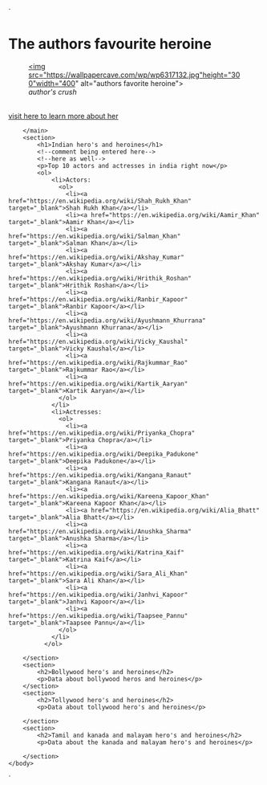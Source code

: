 `<html>
    <body>
        <main>
            <h1>The authors favourite heroine</h1>
            <figure>
            <a href="https://en.wikipedia.org/wiki/Kanna_Hashimoto" target="_blank"><img src="https://wallpapercave.com/wp/wp6317132.jpg"height="300"width="400" alt="authors favorite heroine"></a>
        <figcaption><em>author's crush</em></figcaption>    
        </figure>
            <a href="https://en.wikipedia.org/wiki/Kanna_Hashimoto" target="_blank">visit here to learn more about her </a>
            
        </main>
        <section>
            <h1>Indian hero's and heroines</h1>
            <!--comment being entered here-->
            <!--here as well-->            
            <p>Top 10 actors and actresses in india right now</p>
            <ol>
                <li>Actors:
                  <ol>
                    <li><a href="https://en.wikipedia.org/wiki/Shah_Rukh_Khan" target="_blank">Shah Rukh Khan</a></li>
                    <li><a href="https://en.wikipedia.org/wiki/Aamir_Khan" target="_blank">Aamir Khan</a></li>
                    <li><a href="https://en.wikipedia.org/wiki/Salman_Khan" target="_blank">Salman Khan</a></li>
                    <li><a href="https://en.wikipedia.org/wiki/Akshay_Kumar" target="_blank">Akshay Kumar</a></li>
                    <li><a href="https://en.wikipedia.org/wiki/Hrithik_Roshan" target="_blank">Hrithik Roshan</a></li>
                    <li><a href="https://en.wikipedia.org/wiki/Ranbir_Kapoor" target="_blank">Ranbir Kapoor</a></li>
                    <li><a href="https://en.wikipedia.org/wiki/Ayushmann_Khurrana" target="_blank">Ayushmann Khurrana</a></li>
                    <li><a href="https://en.wikipedia.org/wiki/Vicky_Kaushal" target="_blank">Vicky Kaushal</a></li>
                    <li><a href="https://en.wikipedia.org/wiki/Rajkummar_Rao" target="_blank">Rajkummar Rao</a></li>
                    <li><a href="https://en.wikipedia.org/wiki/Kartik_Aaryan" target="_blank">Kartik Aaryan</a></li>
                  </ol>
                </li>
                <li>Actresses:
                  <ol>
                    <li><a href="https://en.wikipedia.org/wiki/Priyanka_Chopra" target="_blank">Priyanka Chopra</a></li>
                    <li><a href="https://en.wikipedia.org/wiki/Deepika_Padukone" target="_blank">Deepika Padukone</a></li>
                    <li><a href="https://en.wikipedia.org/wiki/Kangana_Ranaut" target="_blank">Kangana Ranaut</a></li>
                    <li><a href="https://en.wikipedia.org/wiki/Kareena_Kapoor_Khan" target="_blank">Kareena Kapoor Khan</a></li>
                    <li><a href="https://en.wikipedia.org/wiki/Alia_Bhatt" target="_blank">Alia Bhatt</a></li>
                    <li><a href="https://en.wikipedia.org/wiki/Anushka_Sharma" target="_blank">Anushka Sharma</a></li>
                    <li><a href="https://en.wikipedia.org/wiki/Katrina_Kaif" target="_blank">Katrina Kaif</a></li>
                    <li><a href="https://en.wikipedia.org/wiki/Sara_Ali_Khan" target="_blank">Sara Ali Khan</a></li>
                    <li><a href="https://en.wikipedia.org/wiki/Janhvi_Kapoor" target="_blank">Janhvi Kapoor</a></li>
                    <li><a href="https://en.wikipedia.org/wiki/Taapsee_Pannu" target="_blank">Taapsee Pannu</a></li>
                  </ol>
                </li>
              </ol>
              
        </section>        
        <section>
            <h2>Bollywood hero's and heroines</h2>
            <p>Data about bollywood heros and heroines</p>
        </section>
        <section>
            <h2>Tollywood hero's and heroines</h2>
            <p>Data about tollywood hero's and heroines</p>

        </section>
        <section>
            <h2>Tamil and kanada and malayam hero's and heroines</h2>
            <p>Data about the kanada and malayam hero's and heroines</p>

        </section>
    </body>
</html>`
